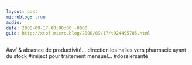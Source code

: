 ```yaml
---
layout: post
microblog: true
audio: 
date: 2008-09-17 00:00:00 -0000
guid: http://xtof.micro.blog/2008/09/17/t924495785.html
---
```

#avf &amp; absence de productivité... direction les halles vers pharmacie ayant du stock #imiject pour traitement mensuel... #dossiersanté
